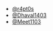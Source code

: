 - [@r4pt0s](https://github.com/r4pt0s)
- [@Dhaval1403](https://github.com/Dhaval1403)
- [@Meet1103](https://github.com/Meet1103)
